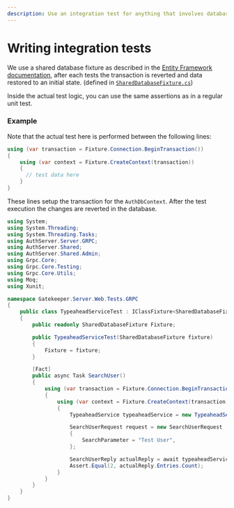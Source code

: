 ```yaml
---
description: Use an integration test for anything that involves database operations.
---
```


# Writing integration tests

We use a shared database fixture as described in the [Entity Framework documentation](https://docs.microsoft.com/en-us/ef/core/testing/sharing-databases), after each tests the transaction is reverted and data restored to an initial state. \(defined in [`SharedDatabaseFixture.cs`](https://github.com/GetGatekeeper/Server/blob/42b356ba24be958c8933b7ca0af0ff1bffd34d64/Server.Tests/SharedDatabaseFixture.cs)\)

Inside the actual test logic, you can use the same assertions as in a regular unit test.

### Example

Note that the actual test here is performed between the following lines:

```csharp
using (var transaction = Fixture.Connection.BeginTransaction())
{
    using (var context = Fixture.CreateContext(transaction))
    {
      // test data here
    }
}
```

These lines setup the transaction for the `AuthDbContext`. After the test execution the changes are reverted in the database.

```csharp
using System;
using System.Threading;
using System.Threading.Tasks;
using AuthServer.Server.GRPC;
using AuthServer.Shared;
using AuthServer.Shared.Admin;
using Grpc.Core;
using Grpc.Core.Testing;
using Grpc.Core.Utils;
using Moq;
using Xunit;

namespace Gatekeeper.Server.Web.Tests.GRPC
{
    public class TypeaheadServiceTest : IClassFixture<SharedDatabaseFixture>
    {
        public readonly SharedDatabaseFixture Fixture;

        public TypeaheadServiceTest(SharedDatabaseFixture fixture)
        {
            Fixture = fixture;
        }

        [Fact]
        public async Task SearchUser()
        {
            using (var transaction = Fixture.Connection.BeginTransaction())
            {
                using (var context = Fixture.CreateContext(transaction))
                {
                    TypeaheadService typeaheadService = new TypeaheadService(context);

                    SearchUserRequest request = new SearchUserRequest
                    {
                        SearchParameter = "Test User",
                    };

                    SearchUserReply actualReply = await typeaheadService.SearchUser(request, TestServerCallContext.Create("fooMethod", "test.example.com", DateTime.UtcNow.AddHours(1), new Metadata(), CancellationToken.None, "127.0.0.1", null, null, (metadata) => TaskUtils.CompletedTask, () => new WriteOptions(), (writeOptions) => { }));
                    Assert.Equal(2, actualReply.Entries.Count);
                }
            }
        }
    }
}
```

